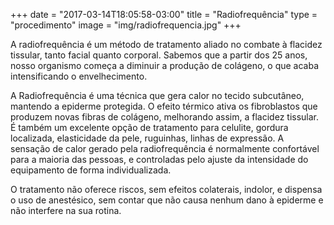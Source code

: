 +++
date = "2017-03-14T18:05:58-03:00"
title = "Radiofrequência"
type = "procedimento"
image = "img/radiofrequencia.jpg"
+++

A radiofrequência é um método de tratamento aliado no combate à flacidez tissular, tanto facial quanto corporal. Sabemos que a partir dos 25 anos, nosso organismo começa a diminuir a produção de colágeno, o que acaba intensificando o envelhecimento.
 
A Radiofrequência é uma técnica que gera calor no tecido subcutâneo, mantendo a epiderme protegida. O efeito térmico ativa os fibroblastos que produzem novas fibras de colágeno, melhorando assim, a flacidez tissular. É também um excelente opção de tratamento para celulite, gordura localizada, elasticidade da pele, ruguinhas, linhas de expressão. A sensação de calor gerado pela radiofrequência é normalmente confortável para a maioria das pessoas, e controladas pelo ajuste da intensidade do equipamento de forma individualizada.

O tratamento não oferece riscos, sem efeitos colaterais, indolor, e dispensa o uso de anestésico, sem contar que não causa nenhum dano à epiderme e não interfere na sua rotina.
